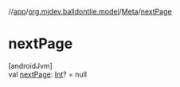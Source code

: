 //[app](../../../index.md)/[org.mjdev.balldontlie.model](../index.md)/[Meta](index.md)/[nextPage](next-page.md)

# nextPage

[androidJvm]\
val [nextPage](next-page.md): [Int](https://kotlinlang.org/api/latest/jvm/stdlib/kotlin/-int/index.html)? = null
